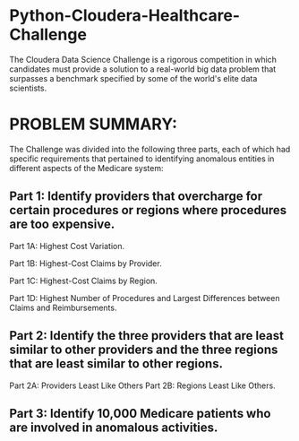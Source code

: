 # Python-Cloudera-Healthcare-Challenge
The Cloudera Data Science Challenge is a rigorous competition in which candidates must provide a solution to a real-world big data problem that surpasses a benchmark specified by some of the world's elite data scientists.

# PROBLEM SUMMARY:
The Challenge was divided into the following three parts, each of which had specific requirements that pertained to identifying anomalous entities in different aspects of the Medicare system:

## Part 1: Identify providers that overcharge for certain procedures or regions where procedures are too expensive.

Part 1A: Highest Cost Variation.

Part 1B: Highest-Cost Claims by Provider.

Part 1C: Highest-Cost Claims by Region.

Part 1D: Highest Number of Procedures and Largest Differences between Claims and Reimbursements.

## Part 2: Identify the three providers that are least similar to other providers and the three regions that are least similar to other regions.

Part 2A: Providers Least Like Others Part 2B: Regions Least Like Others.

## Part 3: Identify 10,000 Medicare patients who are involved in anomalous activities.

